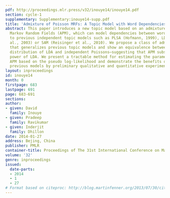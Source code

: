 ```yaml
---
pdf: http://proceedings.mlr.press/v32/inouye14/inouye14.pdf
section: cycle-1
supplementary: Supplementary:inouye14-supp.pdf
title: 'Admixture of Poisson MRFs: A Topic Model with Word Dependencies'
abstract: This paper introduces a new topic model based on an admixture of Poisson
  Markov Random Fields (APM), which can model dependencies between words as opposed
  to previous independent topic models such as PLSA (Hofmann, 1999), LDA (Blei et
  al., 2003) or SAM (Reisinger et al., 2010). We propose a class of admixture models
  that generalizes previous topic models and show an equivalence between the conditional
  distribution of LDA and independent Poissons—suggesting that APM subsumes the modeling
  power of LDA. We present a tractable method for estimating the parameters of an
  APM based on the pseudo log-likelihood and demonstrate the benefits of APM over
  previous models by preliminary qualitative and quantitative experiments.
layout: inproceedings
id: inouye14
month: 0
firstpage: 683
lastpage: 691
page: 683-691
sections: 
author:
- given: David
  family: Inouye
- given: Pradeep
  family: Ravikumar
- given: Inderjit
  family: Dhillon
date: 2014-01-27
address: Bejing, China
publisher: PMLR
container-title: Proceedings of The 31st International Conference on Machine Learning
volume: '32'
genre: inproceedings
issued:
  date-parts:
  - 2014
  - 1
  - 27
# Format based on citeproc: http://blog.martinfenner.org/2013/07/30/citeproc-yaml-for-bibliographies/
---
```

